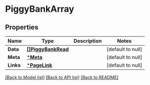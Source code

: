 # PiggyBankArray

## Properties
Name | Type | Description | Notes
------------ | ------------- | ------------- | -------------
**Data** | [**[]PiggyBankRead**](PiggyBankRead.md) |  | [default to null]
**Meta** | [***Meta**](Meta.md) |  | [default to null]
**Links** | [***PageLink**](PageLink.md) |  | [default to null]

[[Back to Model list]](../README.md#documentation-for-models) [[Back to API list]](../README.md#documentation-for-api-endpoints) [[Back to README]](../README.md)

